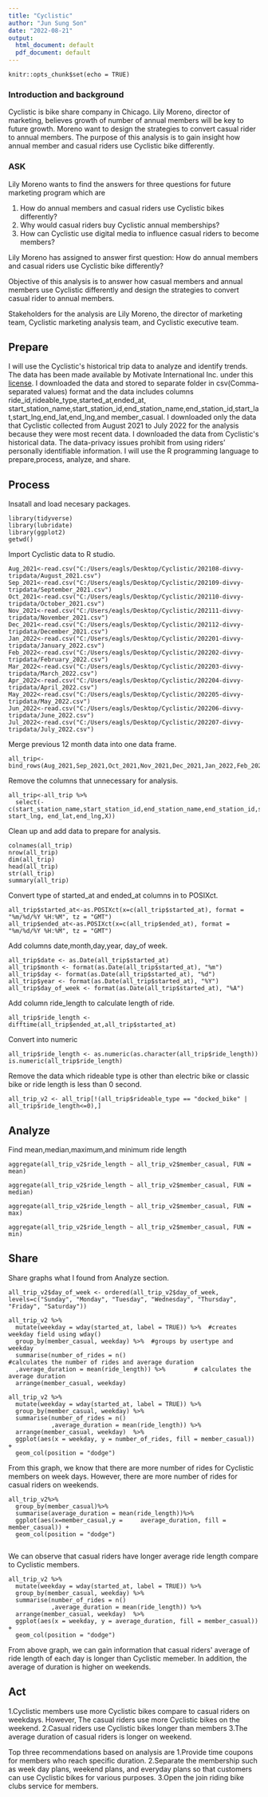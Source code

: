 ```yaml
---
title: "Cyclistic"
author: "Jun Sung Son"
date: "2022-08-21"
output:
  html_document: default
  pdf_document: default
---
```


```{r setup, include=FALSE}
knitr::opts_chunk$set(echo = TRUE)
```

### Introduction and background
Cyclistic is bike share company in Chicago. Lily Moreno, director of marketing, believes growth of number of annual members will be key to future growth. Moreno want to design the strategies to convert casual rider to annual members. The purpose of this analysis is to gain insight how annual member and casual riders use Cyclistic bike differently. 
### ASK
Lily Moreno wants to find the answers for three questions for future marketing program which are
1. How do annual members and casual riders use Cyclistic bikes differently?
2. Why would casual riders buy Cyclistic annual memberships?
3. How can Cyclistic use digital media to influence casual riders to become members?

Lily Moreno has assigned to answer first question: How do annual members and casual riders use Cyclistic bike differently?

Objective of this analysis is to answer how casual members and annual members use Cyclistic differently and design the strategies to convert casual rider to annual members.

Stakeholders for the analysis are Lily Moreno, the director of marketing team, Cyclistic marketing analysis team, and Cyclistic executive team.

## Prepare
I will use the Cyclistic's historical trip data to analyze and identify trends. The data has been  made available by Motivate International Inc. under this [license](https://ride.divvybikes.com/data-license-agreement "license"). I downloaded the data and stored to separate folder in csv(Comma-separated values) format and the data includes columns ride_id,rideable_type,started_at,ended_at, start_station_name,start_station_id,end_station_name,end_station_id,start_lat,start_lng,end_lat,end_lng,and member_casual. I downloaded only the data that Cyclistic collected from August 2021 to July 2022 for the analysis because they were most recent data. I downloaded the data from Cyclistic's historical data. The data-privacy issues prohibit from using riders’ personally identifiable information. I will use the R programming language to prepare,process, analyze, and share. 

## Process
Insatall and load necesary packages.
```{r}
library(tidyverse) 
library(lubridate)  
library(ggplot2)
getwd() 

```
Import Cyclistic data to R studio.
```{r}
Aug_2021<-read.csv("C:/Users/eagls/Desktop/Cyclistic/202108-divvy-tripdata/August_2021.csv")
Sep_2021<-read.csv("C:/Users/eagls/Desktop/Cyclistic/202109-divvy-tripdata/September_2021.csv")
Oct_2021<-read.csv("C:/Users/eagls/Desktop/Cyclistic/202110-divvy-tripdata/October_2021.csv")
Nov_2021<-read.csv("C:/Users/eagls/Desktop/Cyclistic/202111-divvy-tripdata/November_2021.csv")
Dec_2021<-read.csv("C:/Users/eagls/Desktop/Cyclistic/202112-divvy-tripdata/December_2021.csv")
Jan_2022<-read.csv("C:/Users/eagls/Desktop/Cyclistic/202201-divvy-tripdata/January_2022.csv")
Feb_2022<-read.csv("C:/Users/eagls/Desktop/Cyclistic/202202-divvy-tripdata/February_2022.csv")
Mar_2022<-read.csv("C:/Users/eagls/Desktop/Cyclistic/202203-divvy-tripdata/March_2022.csv")
Apr_2022<-read.csv("C:/Users/eagls/Desktop/Cyclistic/202204-divvy-tripdata/April_2022.csv")
May_2022<-read.csv("C:/Users/eagls/Desktop/Cyclistic/202205-divvy-tripdata/May_2022.csv")
Jun_2022<-read.csv("C:/Users/eagls/Desktop/Cyclistic/202206-divvy-tripdata/June_2022.csv")
Jul_2022<-read.csv("C:/Users/eagls/Desktop/Cyclistic/202207-divvy-tripdata/July_2022.csv")
```
Merge previous 12 month data into one data frame.
```{r}
all_trip<-bind_rows(Aug_2021,Sep_2021,Oct_2021,Nov_2021,Dec_2021,Jan_2022,Feb_2022,Mar_2022,Apr_2022,May_2022,Jun_2022,Jul_2022)
```
Remove the columns that unnecessary for analysis.
```{r}
all_trip<-all_trip %>%  
  select(-c(start_station_name,start_station_id,end_station_name,end_station_id,start_lat, start_lng, end_lat,end_lng,X))
```
Clean up and add data to prepare for analysis.
```{r}
colnames(all_trip)
nrow(all_trip)  
dim(all_trip)  
head(all_trip)  
str(all_trip)  
summary(all_trip)  

```
Convert type of started_at and ended_at columns in to POSIXct.
```{r}
all_trip$started_at<-as.POSIXct(x=c(all_trip$started_at), format = "%m/%d/%Y %H:%M", tz = "GMT")
all_trip$ended_at<-as.POSIXct(x=c(all_trip$ended_at), format = "%m/%d/%Y %H:%M", tz = "GMT")

```
Add columns date,month,day,year, day_of week.
```{r}
all_trip$date <- as.Date(all_trip$started_at)
all_trip$month <- format(as.Date(all_trip$started_at), "%m")
all_trip$day <- format(as.Date(all_trip$started_at), "%d")
all_trip$year <- format(as.Date(all_trip$started_at), "%Y")
all_trip$day_of_week <- format(as.Date(all_trip$started_at), "%A")

```

Add column ride_length to calculate length of ride.
```{r}
all_trip$ride_length <- difftime(all_trip$ended_at,all_trip$started_at)
```
Convert into numeric
```{r}
all_trip$ride_length <- as.numeric(as.character(all_trip$ride_length))
is.numeric(all_trip$ride_length)
```

Remove the data which rideable type is other than electric bike or classic bike or ride length is less than 0 second.
```{r}
all_trip_v2 <- all_trip[!(all_trip$rideable_type == "docked_bike" | all_trip$ride_length<=0),]
```
## Analyze

Find mean,median,maximum,and minimum ride length
```{r}
aggregate(all_trip_v2$ride_length ~ all_trip_v2$member_casual, FUN = mean)
```
```{r}
aggregate(all_trip_v2$ride_length ~ all_trip_v2$member_casual, FUN = median)
```
```{r}
aggregate(all_trip_v2$ride_length ~ all_trip_v2$member_casual, FUN = max)
```
```{r}
aggregate(all_trip_v2$ride_length ~ all_trip_v2$member_casual, FUN = min)

```
## Share

Share graphs what I found from Analyze section.
```{r}
all_trip_v2$day_of_week <- ordered(all_trip_v2$day_of_week, levels=c("Sunday", "Monday", "Tuesday", "Wednesday", "Thursday", "Friday", "Saturday"))
```
```{r}
all_trip_v2 %>% 
  mutate(weekday = wday(started_at, label = TRUE)) %>%  #creates weekday field using wday()
  group_by(member_casual, weekday) %>%  #groups by usertype and weekday
  summarise(number_of_rides = n()							#calculates the number of rides and average duration 
  ,average_duration = mean(ride_length)) %>% 		# calculates the average duration
  arrange(member_casual, weekday)		
```
```{r}
all_trip_v2 %>% 
  mutate(weekday = wday(started_at, label = TRUE)) %>% 
  group_by(member_casual, weekday) %>% 
  summarise(number_of_rides = n()
            ,average_duration = mean(ride_length)) %>% 
  arrange(member_casual, weekday)  %>% 
  ggplot(aes(x = weekday, y = number_of_rides, fill = member_casual)) +
  geom_col(position = "dodge")

```

From this graph, we know that there are more number of rides for Cyclistic members on week days. However, there are more number of rides for casual riders on weekends.
```{r}
all_trip_v2%>%
  group_by(member_casual)%>%
  summarise(average_duration = mean(ride_length))%>%
  ggplot(aes(x=member_casual,y =     average_duration, fill = member_casual)) +
  geom_col(position = "dodge")
  
```

We can observe that casual riders have longer average ride length compare to Cyclistic members.
```{r}
all_trip_v2 %>% 
  mutate(weekday = wday(started_at, label = TRUE)) %>% 
  group_by(member_casual, weekday) %>% 
  summarise(number_of_rides = n()
            ,average_duration = mean(ride_length)) %>% 
  arrange(member_casual, weekday)  %>% 
  ggplot(aes(x = weekday, y = average_duration, fill = member_casual)) +
  geom_col(position = "dodge")

```
From above graph, we can gain information that casual riders' average of ride length of each day is longer than Cyclistic memeber. In addition, the average of duration is higher on weekends. 

## Act

1.Cyclistic members use more Cyclistic bikes compare to casual riders on weekdays. However, The casual riders use more Cyclistic bikes on the weekend.
2.Casual riders use Cyclistic bikes longer than members
3.The average duration of casual riders is longer on weekend.

Top three recommendations based on analysis are
1.Provide time coupons for members who reach specific duration.
2.Separate the membership such as week day plans, weekend plans, and everyday plans so that customers can use Cyclistic bikes for various purposes.
3.Open the join riding bike clubs service for members.

